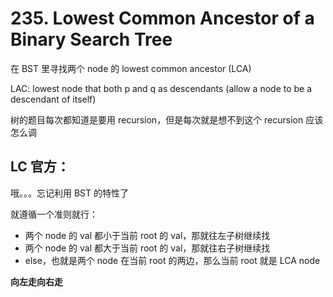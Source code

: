 # 235. Lowest Common Ancestor of a Binary Search Tree

在 BST 里寻找两个 node 的 lowest common ancestor (LCA)

LAC: lowest node that both p and q as descendants (allow a node to be a descendant of itself)

树的题目每次都知道是要用 recursion，但是每次就是想不到这个 recursion 应该怎么调

## LC 官方：
哦。。。忘记利用 BST 的特性了

就遵循一个准则就行：
- 两个 node 的 val 都小于当前 root 的 val，那就往左子树继续找
- 两个 node 的 val 都大于当前 root 的 val，那就往右子树继续找
- else，也就是两个 node 在当前 root 的两边，那么当前 root 就是 LCA node

**向左走向右走**